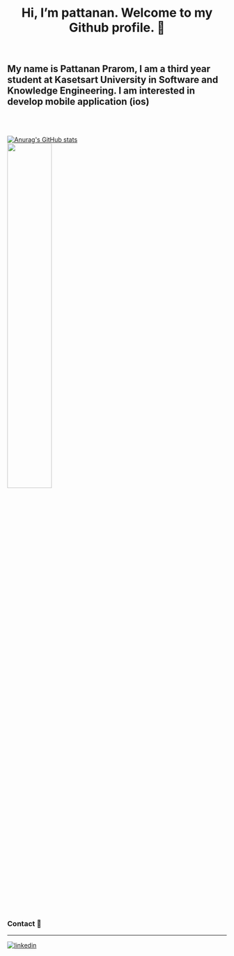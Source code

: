 <h1 align="center"> Hi, I’m pattanan. Welcome to my Github profile. 👋 </h1>
<br>
<h2>My name is Pattanan Prarom, I am a third year student at Kasetsart University in Software and Knowledge Engineering. I am interested in develop mobile application (ios) </h2>
<br>
<br>



[![Anurag's GitHub stats](https://github-readme-stats.vercel.app/api?username=pattanan-pr&show_icons=true&theme=radical)](https://github.com/anuraghazra/github-readme-stats)  
<img width="45%" src="https://github-profile-summary-cards.vercel.app/api/cards/repos-per-language?username=pattanan-pr&langs_count=15&layout=compact&show_icons=true&theme=radical"/>

### Contact 📱
---
[![linkedin](https://img.shields.io/badge/linkedin-%230077B5.svg?&style=for-the-badge&logo=linkedin&logoColor=white)](https://www.linkedin.com/in/pattanan-prarom-b26213262/)
